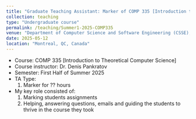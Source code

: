 ```yaml
---
title: "Graduate Teaching Assistant: Marker of COMP 335 [Introduction to Theoretical Computer Science]"
collection: teaching
type: "Undergraduate course"
permalink: /teaching/Summer1-2025-COMP335
venue: "Department of Computer Science and Software Engineering (CSSE), Gina Cody School of Engineering and Computer Science, Concordia University"
date: 2025-05-12
location: "Montreal, QC, Canada"
---
```


- Course: COMP 335 [Introduction to Theoretical Computer Science]
- Course instructor: Dr. Denis Pankratov
- Semester: First Half of Summer 2025
- TA Type:
  1. Marker for ?? hours
- My key role consisted of:
  1. Marking students assignments
  2. Helping, answering questions, emails and guiding the students to thrive in the course they took

<!-- Skills that we learned and used: Algorithm Design · Teaching · python · Discrete Mathematics · Graph Theory · Team Management · Algorithm Analysis · Software Development · Data Structures · Object-Oriented Programming (OOP) · Unit Testing · C++ · LaTeX · Git · Problem Solving · Team Leadership · Teamwork -->
